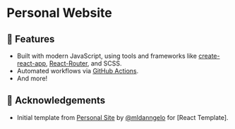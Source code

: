 # Personal Website

## 🚀 Features

- Built with modern JavaScript, using tools and frameworks like [create-react-app](https://github.com/facebook/create-react-app), [React-Router](https://reactrouter.com/), and SCSS.
- Automated workflows via [GitHub Actions](https://github.com/features/actions).
- And more!

## 🙌 Acknowledgements

- Initial template from [Personal Site](https://github.com/mldangelo/personal-site) by [@mldanngelo](https://github.com/mldangelo) for [React Template].

